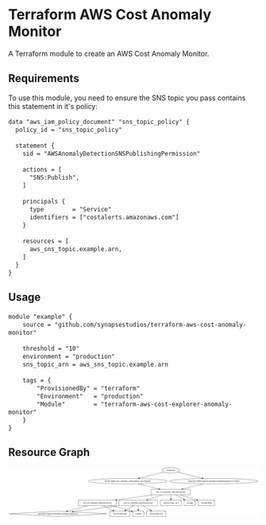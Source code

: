 # Terraform AWS Cost Anomaly Monitor

A Terraform module to create an AWS Cost Anomaly Monitor.

## Requirements

To use this module, you need to ensure the SNS topic you pass contains this statement in it's policy:

```hcl
data "aws_iam_policy_document" "sns_topic_policy" {
  policy_id = "sns_topic_policy"

  statement {
    sid = "AWSAnomalyDetectionSNSPublishingPermission"

    actions = [
      "SNS:Publish",
    ]

    principals {
      type        = "Service"
      identifiers = ["costalerts.amazonaws.com"]
    }

    resources = [
      aws_sns_topic.example.arn,
    ]
  }
}
```

## Usage

```hcl
module "example" {
    source = "github.com/synapsestudios/terraform-aws-cost-anomaly-monitor"

    threshold = "10"
    environment = "production"
    sns_topic_arn = aws_sns_topic.example.arn

    tags = {
        "ProvisionedBy" = "terraform"
        "Environment"   = "production"
        "Module"        = "terraform-aws-cost-explorer-anomaly-monitor"
    }
}
```

## Resource Graph

<img src="./graph.svg">

<!-- BEGIN_TF_DOCS -->

<!-- END_TF_DOCS -->
